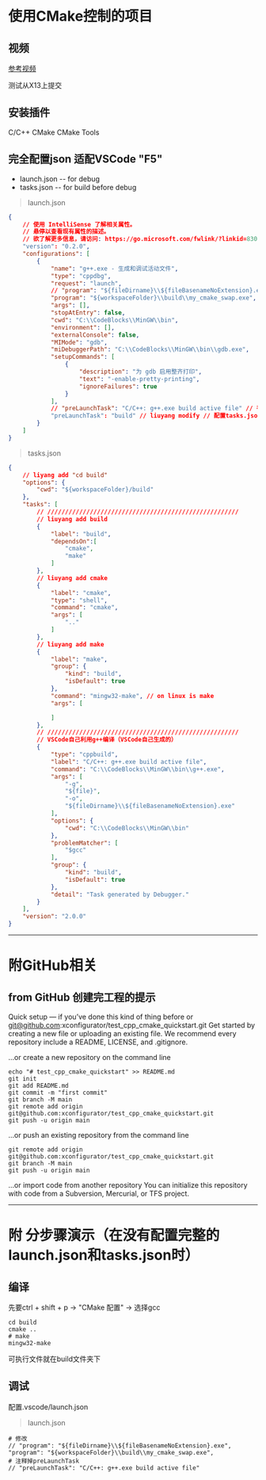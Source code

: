 # 使用CMake控制的项目

## 视频
[参考视频](https://www.bilibili.com/video/BV13K411M78v?p=2&spm_id_from=pageDriver)

测试从X13上提交

## 安装插件
C/C++
CMake
CMake Tools

## 完全配置json 适配VSCode "F5"
- launch.json -- for debug
- tasks.json -- for build before debug
>launch.json
```json
{
    // 使用 IntelliSense 了解相关属性。 
    // 悬停以查看现有属性的描述。
    // 欲了解更多信息，请访问: https://go.microsoft.com/fwlink/?linkid=830387
    "version": "0.2.0",
    "configurations": [
        {
            "name": "g++.exe - 生成和调试活动文件",
            "type": "cppdbg",
            "request": "launch",
            // "program": "${fileDirname}\\${fileBasenameNoExtension}.exe",
            "program": "${workspaceFolder}\\build\\my_cmake_swap.exe", // liuyang modify
            "args": [],
            "stopAtEntry": false,
            "cwd": "C:\\CodeBlocks\\MinGW\\bin",
            "environment": [],
            "externalConsole": false,
            "MIMode": "gdb",
            "miDebuggerPath": "C:\\CodeBlocks\\MinGW\\bin\\gdb.exe",
            "setupCommands": [
                {
                    "description": "为 gdb 启用整齐打印",
                    "text": "-enable-pretty-printing",
                    "ignoreFailures": true
                }
            ],
            // "preLaunchTask": "C/C++: g++.exe build active file" // 手动编译：g++ -g ./main.cpp ./swap.cpp -o my_cmake_swap.exe 
            "preLaunchTask": "build" // liuyang modify // 配置tasks.json调用cmake"自动编译"
        }
    ]
}
```

>tasks.json
```json
{
    // liyang add "cd build"
    "options": {
        "cwd": "${workspaceFolder}/build"
    },
    "tasks": [
        // //////////////////////////////////////////////////////
        // liuyang add build
        {
            "label": "build", 
            "dependsOn":[
                "cmake",
                "make"
            ]
        },
        // liuyang add cmake
        {
            "label": "cmake",
            "type": "shell",
            "command": "cmake",
            "args": [
                ".."
            ]
        },
        // liuyang add make
        {
            "label": "make",
            "group": {
                "kind": "build",
                "isDefault": true
            },
            "command": "mingw32-make", // on linux is make
            "args": [

            ]
        },
        // //////////////////////////////////////////////////////
        // VSCode自己利用g++编译（VSCode自己生成的）
        {
            "type": "cppbuild",
            "label": "C/C++: g++.exe build active file",
            "command": "C:\\CodeBlocks\\MinGW\\bin\\g++.exe",
            "args": [
                "-g",
                "${file}",
                "-o",
                "${fileDirname}\\${fileBasenameNoExtension}.exe"
            ],
            "options": {
                "cwd": "C:\\CodeBlocks\\MinGW\\bin"
            },
            "problemMatcher": [
                "$gcc"
            ],
            "group": {
                "kind": "build",
                "isDefault": true
            },
            "detail": "Task generated by Debugger."
        }
    ],
    "version": "2.0.0"
}
```
----

# 附GitHub相关
## from GitHub 创建完工程的提示
Quick setup — if you’ve done this kind of thing before
or	
git@github.com:xconfigurator/test_cpp_cmake_quickstart.git
Get started by creating a new file or uploading an existing file. We recommend every repository include a README, LICENSE, and .gitignore.

…or create a new repository on the command line
```
echo "# test_cpp_cmake_quickstart" >> README.md
git init
git add README.md
git commit -m "first commit"
git branch -M main
git remote add origin git@github.com:xconfigurator/test_cpp_cmake_quickstart.git
git push -u origin main
```
…or push an existing repository from the command line
```
git remote add origin git@github.com:xconfigurator/test_cpp_cmake_quickstart.git
git branch -M main
git push -u origin main
```

…or import code from another repository
You can initialize this repository with code from a Subversion, Mercurial, or TFS project.

----

# 附 分步骤演示（在没有配置完整的launch.json和tasks.json时）

## 编译
先要ctrl + shift + p -> "CMake 配置" -> 选择gcc
```
cd build
cmake ..
# make
mingw32-make
```
可执行文件就在build文件夹下

## 调试
配置.vscode/launch.json
>launch.json
```
# 修改
// "program": "${fileDirname}\\${fileBasenameNoExtension}.exe",
"program": "${workspaceFolder}\\build\\my_cmake_swap.exe",
# 注释掉preLaunchTask
// "preLaunchTask": "C/C++: g++.exe build active file"
```